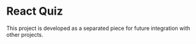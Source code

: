 # React Quiz

This project is developed as a separated piece for future integration with other projects.

